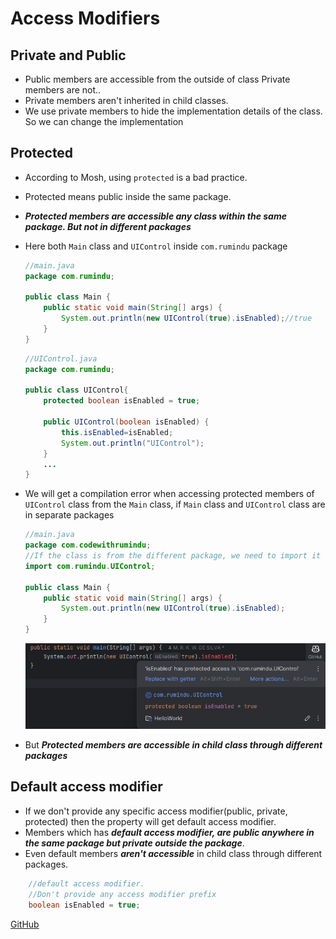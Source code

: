 # Access Modifiers
## Private and Public
- Public members are accessible from the outside of class Private members are not..
- Private members aren't inherited in child classes.
- We use private members to hide the implementation details of the class. So we can change the implementation
## Protected
- According to Mosh, using `protected` is a bad practice.
- Protected means public inside the same package.
- ***Protected members are accessible any class within the same package. But not in different packages***
- Here both `Main` class and `UIControl` inside `com.rumindu` package
  ``` java 
  //main.java
  package com.rumindu;

  public class Main {
      public static void main(String[] args) {
          System.out.println(new UIControl(true).isEnabled);//true
      }
  }
  ```

  ``` java 
  //UIControl.java
  package com.rumindu;

  public class UIControl{
      protected boolean isEnabled = true;

      public UIControl(boolean isEnabled) {
          this.isEnabled=isEnabled;
          System.out.println("UIControl");
      }
      ...
  }
  ```
- We will get a compilation error when accessing protected members of `UIControl` class from the `Main` class, if `Main` class and `UIControl` class are in separate packages
  ``` java 
  //main.java
  package com.codewithrumindu;
  //If the class is from the different package, we need to import it
  import com.rumindu.UIControl;

  public class Main {
      public static void main(String[] args) {
          System.out.println(new UIControl(true).isEnabled);
      }
  }
  ```
  ![](assets/Pasted%20image%2020240712074300.png)
- But ***Protected members are accessible in child class through different packages*** 

## Default access modifier
- If we don't provide any specific access modifier(public, private, protected)  then the property will get default access modifier.
- Members which has ***default access modifier, are public anywhere in the same package but private outside the package***.
- Even default members ***aren't accessible*** in child class through different packages.
``` java 
    //default access modifier.
    //Don't provide any access modifier prefix
    boolean isEnabled = true;
``` 
[GitHub](https://github.com/Rumindu/CodeWithMosh-The-Ultimate-Java-Mastery-Series/tree/Access-Modifers-inheritance)
